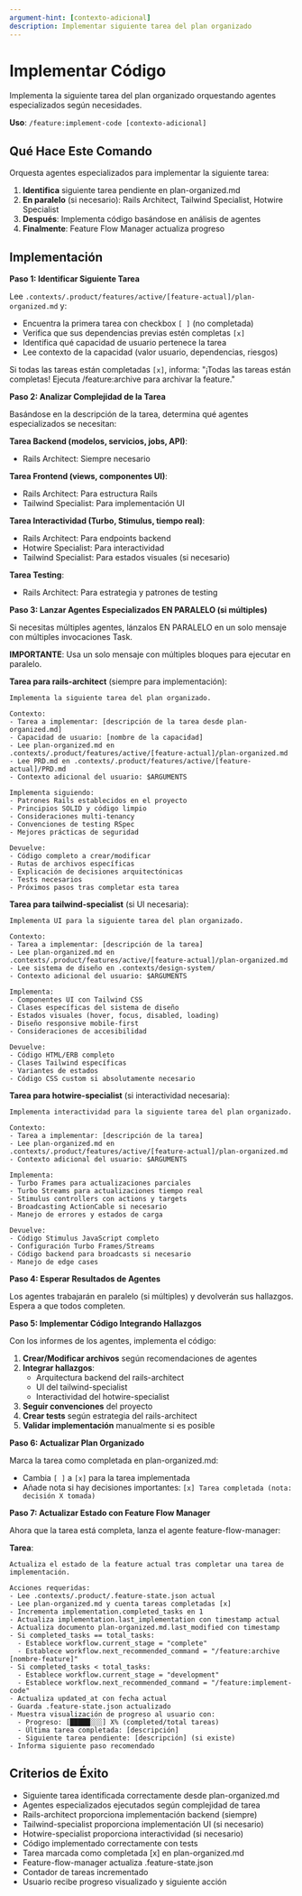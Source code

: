 ```yaml
---
argument-hint: [contexto-adicional]
description: Implementar siguiente tarea del plan organizado
---
```


# Implementar Código

Implementa la siguiente tarea del plan organizado orquestando agentes especializados según necesidades.

**Uso**: `/feature:implement-code [contexto-adicional]`

## Qué Hace Este Comando

Orquesta agentes especializados para implementar la siguiente tarea:
1. **Identifica** siguiente tarea pendiente en plan-organized.md
2. **En paralelo** (si necesario): Rails Architect, Tailwind Specialist, Hotwire Specialist
3. **Después**: Implementa código basándose en análisis de agentes
4. **Finalmente**: Feature Flow Manager actualiza progreso

## Implementación

**Paso 1: Identificar Siguiente Tarea**

Lee `.contexts/.product/features/active/[feature-actual]/plan-organized.md` y:
- Encuentra la primera tarea con checkbox `[ ]` (no completada)
- Verifica que sus dependencias previas estén completas `[x]`
- Identifica qué capacidad de usuario pertenece la tarea
- Lee contexto de la capacidad (valor usuario, dependencias, riesgos)

Si todas las tareas están completadas `[x]`, informa: "¡Todas las tareas están completas! Ejecuta /feature:archive para archivar la feature."

**Paso 2: Analizar Complejidad de la Tarea**

Basándose en la descripción de la tarea, determina qué agentes especializados se necesitan:

**Tarea Backend (modelos, servicios, jobs, API)**:
- Rails Architect: Siempre necesario

**Tarea Frontend (views, componentes UI)**:
- Rails Architect: Para estructura Rails
- Tailwind Specialist: Para implementación UI

**Tarea Interactividad (Turbo, Stimulus, tiempo real)**:
- Rails Architect: Para endpoints backend
- Hotwire Specialist: Para interactividad
- Tailwind Specialist: Para estados visuales (si necesario)

**Tarea Testing**:
- Rails Architect: Para estrategia y patrones de testing

**Paso 3: Lanzar Agentes Especializados EN PARALELO (si múltiples)**

Si necesitas múltiples agentes, lánzalos EN PARALELO en un solo mensaje con múltiples invocaciones Task.

**IMPORTANTE**: Usa un solo mensaje con múltiples bloques <invoke name="Task"> para ejecutar en paralelo.

**Tarea para rails-architect** (siempre para implementación):
```
Implementa la siguiente tarea del plan organizado.

Contexto:
- Tarea a implementar: [descripción de la tarea desde plan-organized.md]
- Capacidad de usuario: [nombre de la capacidad]
- Lee plan-organized.md en .contexts/.product/features/active/[feature-actual]/plan-organized.md
- Lee PRD.md en .contexts/.product/features/active/[feature-actual]/PRD.md
- Contexto adicional del usuario: $ARGUMENTS

Implementa siguiendo:
- Patrones Rails establecidos en el proyecto
- Principios SOLID y código limpio
- Consideraciones multi-tenancy
- Convenciones de testing RSpec
- Mejores prácticas de seguridad

Devuelve:
- Código completo a crear/modificar
- Rutas de archivos específicas
- Explicación de decisiones arquitectónicas
- Tests necesarios
- Próximos pasos tras completar esta tarea
```

**Tarea para tailwind-specialist** (si UI necesaria):
```
Implementa UI para la siguiente tarea del plan organizado.

Contexto:
- Tarea a implementar: [descripción de la tarea]
- Lee plan-organized.md en .contexts/.product/features/active/[feature-actual]/plan-organized.md
- Lee sistema de diseño en .contexts/design-system/
- Contexto adicional del usuario: $ARGUMENTS

Implementa:
- Componentes UI con Tailwind CSS
- Clases específicas del sistema de diseño
- Estados visuales (hover, focus, disabled, loading)
- Diseño responsive mobile-first
- Consideraciones de accesibilidad

Devuelve:
- Código HTML/ERB completo
- Clases Tailwind específicas
- Variantes de estados
- Código CSS custom si absolutamente necesario
```

**Tarea para hotwire-specialist** (si interactividad necesaria):
```
Implementa interactividad para la siguiente tarea del plan organizado.

Contexto:
- Tarea a implementar: [descripción de la tarea]
- Lee plan-organized.md en .contexts/.product/features/active/[feature-actual]/plan-organized.md
- Contexto adicional del usuario: $ARGUMENTS

Implementa:
- Turbo Frames para actualizaciones parciales
- Turbo Streams para actualizaciones tiempo real
- Stimulus controllers con actions y targets
- Broadcasting ActionCable si necesario
- Manejo de errores y estados de carga

Devuelve:
- Código Stimulus JavaScript completo
- Configuración Turbo Frames/Streams
- Código backend para broadcasts si necesario
- Manejo de edge cases
```

**Paso 4: Esperar Resultados de Agentes**

Los agentes trabajarán en paralelo (si múltiples) y devolverán sus hallazgos. Espera a que todos completen.

**Paso 5: Implementar Código Integrando Hallazgos**

Con los informes de los agentes, implementa el código:

1. **Crear/Modificar archivos** según recomendaciones de agentes
2. **Integrar hallazgos**:
   - Arquitectura backend del rails-architect
   - UI del tailwind-specialist
   - Interactividad del hotwire-specialist
3. **Seguir convenciones** del proyecto
4. **Crear tests** según estrategia del rails-architect
5. **Validar implementación** manualmente si es posible

**Paso 6: Actualizar Plan Organizado**

Marca la tarea como completada en plan-organized.md:
- Cambia `[ ]` a `[x]` para la tarea implementada
- Añade nota si hay decisiones importantes: `[x] Tarea completada (nota: decisión X tomada)`

**Paso 7: Actualizar Estado con Feature Flow Manager**

Ahora que la tarea está completa, lanza el agente feature-flow-manager:

**Tarea**:
```
Actualiza el estado de la feature actual tras completar una tarea de implementación.

Acciones requeridas:
- Lee .contexts/.product/.feature-state.json actual
- Lee plan-organized.md y cuenta tareas completadas [x]
- Incrementa implementation.completed_tasks en 1
- Actualiza implementation.last_implementation con timestamp actual
- Actualiza documento plan-organized.md.last_modified con timestamp
- Si completed_tasks == total_tasks:
  - Establece workflow.current_stage = "complete"
  - Establece workflow.next_recommended_command = "/feature:archive [nombre-feature]"
- Si completed_tasks < total_tasks:
  - Establece workflow.current_stage = "development"
  - Establece workflow.next_recommended_command = "/feature:implement-code"
- Actualiza updated_at con fecha actual
- Guarda .feature-state.json actualizado
- Muestra visualización de progreso al usuario con:
  - Progreso: [█████░░░] X% (completed/total tareas)
  - Última tarea completada: [descripción]
  - Siguiente tarea pendiente: [descripción] (si existe)
- Informa siguiente paso recomendado
```

## Criterios de Éxito

- Siguiente tarea identificada correctamente desde plan-organized.md
- Agentes especializados ejecutados según complejidad de tarea
- Rails-architect proporciona implementación backend (siempre)
- Tailwind-specialist proporciona implementación UI (si necesario)
- Hotwire-specialist proporciona interactividad (si necesario)
- Código implementado correctamente con tests
- Tarea marcada como completada [x] en plan-organized.md
- Feature-flow-manager actualiza .feature-state.json
- Contador de tareas incrementado
- Usuario recibe progreso visualizado y siguiente acción
